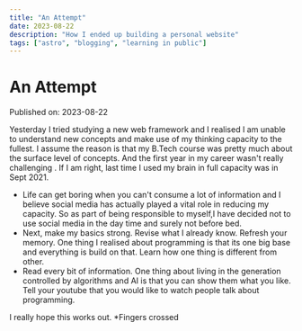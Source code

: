 ```yaml
---
title: "An Attempt"
date: 2023-08-22
description: "How I ended up building a personal website"
tags: ["astro", "blogging", "learning in public"]
---
```


# An Attempt

Published on: 2023-08-22

Yesterday I tried studying a new web framework and I realised I am unable to understand
new concepts and make use of my thinking capacity to the fullest. I assume the
reason is that my B.Tech course was pretty much about the surface level of concepts.
And the first year in my career wasn't really challenging . If I am right, last
time I used my brain in full capacity was in Sept 2021.

  <ul>
	<li> Life can get boring when
		you can't consume a lot of information and I believe social media has actually
		played a vital role in reducing my capacity.
		So as part of being responsible
		to myself,I have decided not to use social media in the day time and surely not
		before bed.
	  </li>
	  <li>
		Next, make my basics strong. Revise what I already know. Refresh your memory. One thing I realised about programming is that its one big base and everything is build on that.
		Learn how one thing is different from other.
	  </li>
	  <li> Read every bit of information. One thing about living in the generation controlled by algorithms and AI is that you can show them what you like. Tell your youtube that you would like to watch people talk about programming.
	  </li>
  </ul>

I really hope this works out. *Fingers crossed
